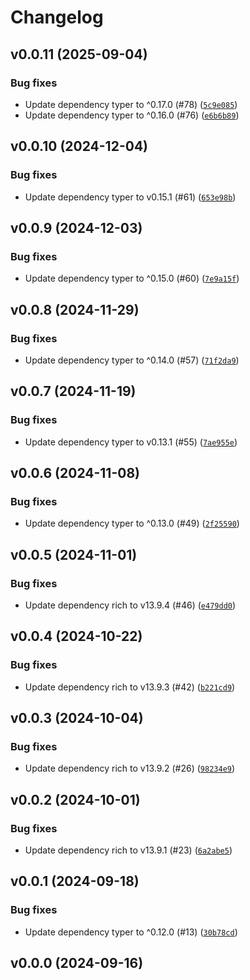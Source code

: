 # Changelog

## v0.0.11 (2025-09-04)

### Bug fixes

- Update dependency typer to ^0.17.0 (#78) ([`5c9e085`](https://github.com/34j/bfg-friendly/commit/5c9e0858cbbb520dab71ff2b4362ab5ab1dc5726))
- Update dependency typer to ^0.16.0 (#76) ([`e6b6b89`](https://github.com/34j/bfg-friendly/commit/e6b6b89ae5714ad1a771c2496d092133916754b0))

## v0.0.10 (2024-12-04)

### Bug fixes

- Update dependency typer to v0.15.1 (#61) ([`653e98b`](https://github.com/34j/bfg-friendly/commit/653e98b9658f7ccdd2f0283b25ad2629b0fb5c59))

## v0.0.9 (2024-12-03)

### Bug fixes

- Update dependency typer to ^0.15.0 (#60) ([`7e9a15f`](https://github.com/34j/bfg-friendly/commit/7e9a15f426600c1083f186888d8308d62c0a939b))

## v0.0.8 (2024-11-29)

### Bug fixes

- Update dependency typer to ^0.14.0 (#57) ([`71f2da9`](https://github.com/34j/bfg-friendly/commit/71f2da9dad788c816c16a968b5883b1066327125))

## v0.0.7 (2024-11-19)

### Bug fixes

- Update dependency typer to v0.13.1 (#55) ([`7ae955e`](https://github.com/34j/bfg-friendly/commit/7ae955ead450407c90a7ec38d60ec19e358e7e72))

## v0.0.6 (2024-11-08)

### Bug fixes

- Update dependency typer to ^0.13.0 (#49) ([`2f25590`](https://github.com/34j/bfg-friendly/commit/2f25590142324fc46816bacc5722bde4c42a6415))

## v0.0.5 (2024-11-01)

### Bug fixes

- Update dependency rich to v13.9.4 (#46) ([`e479dd0`](https://github.com/34j/bfg-friendly/commit/e479dd0d7297a2de41ffa07433853aefae96540a))

## v0.0.4 (2024-10-22)

### Bug fixes

- Update dependency rich to v13.9.3 (#42) ([`b221cd9`](https://github.com/34j/bfg-friendly/commit/b221cd9018cfcee82d80fc0d03d1095b4bbbf37a))

## v0.0.3 (2024-10-04)

### Bug fixes

- Update dependency rich to v13.9.2 (#26) ([`98234e9`](https://github.com/34j/bfg-friendly/commit/98234e9ef56f35780328902df54e42918daa7a47))

## v0.0.2 (2024-10-01)

### Bug fixes

- Update dependency rich to v13.9.1 (#23) ([`6a2abe5`](https://github.com/34j/bfg-friendly/commit/6a2abe5990380098377e4f2363824ed391d91cdf))

## v0.0.1 (2024-09-18)

### Bug fixes

- Update dependency typer to ^0.12.0 (#13) ([`30b78cd`](https://github.com/34j/bfg-friendly/commit/30b78cdebba16f33ae7ac8379b8d57702e6ca8fe))

## v0.0.0 (2024-09-16)

